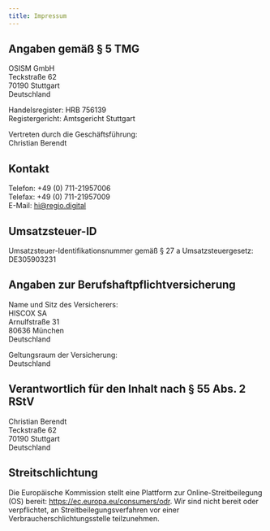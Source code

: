 ```yaml
---
title: Impressum
---
```


## Angaben gemäß § 5 TMG

OSISM GmbH<br/>
Teckstraße 62<br/>
70190 Stuttgart<br/>
Deutschland

Handelsregister: HRB 756139<br/>
Registergericht: Amtsgericht Stuttgart

Vertreten durch die Geschäftsführung:<br/>
Christian Berendt

## Kontakt

Telefon: +49 (0) 711-21957006<br/>
Telefax: +49 (0) 711-21957009<br/>
E-Mail: hi@regio.digital

## Umsatzsteuer-ID

Umsatzsteuer-Identifikationsnummer gemäß § 27 a Umsatzsteuergesetz:<br/>
DE305903231

## Angaben zur Berufshaftpflichtversicherung

Name und Sitz des Versicherers:<br/>
HISCOX SA<br/>
Arnulfstraße 31<br/>
80636 München<br/>
Deutschland

Geltungsraum der Versicherung:<br/>
Deutschland

## Verantwortlich für den Inhalt nach § 55 Abs. 2 RStV

Christian Berendt<br/>
Teckstraße 62<br/>
70190 Stuttgart<br/>
Deutschland

## Streitschlichtung

Die Europäische Kommission stellt eine Plattform zur Online-Streitbeilegung (OS) bereit: https://ec.europa.eu/consumers/odr. Wir sind nicht bereit oder verpflichtet, an Streitbeilegungsverfahren vor einer Verbraucherschlichtungsstelle teilzunehmen.
